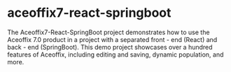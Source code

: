 # aceoffix7-react-springboot
The Aceoffix7-React-SpringBoot project demonstrates how to use the Aceoffix 7.0 product in a project with a separated front - end (React) and back - end (SpringBoot). This demo project showcases over a hundred features of Aceoffix, including editing and saving, dynamic population, and more.
